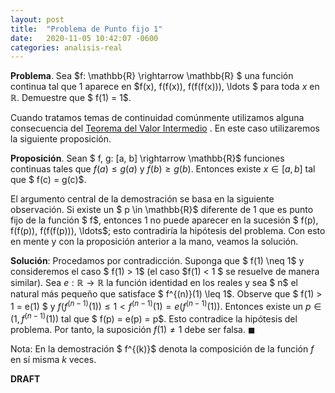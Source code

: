 ```yaml
---
layout: post
title:  "Problema de Punto fijo 1"
date:   2020-11-05 10:42:07 -0600
categories: analisis-real 
---
```


**Problema**. Sea $f: \mathbb{R} \rightarrow \mathbb{R} $ una función continua tal que $1$ aparece en  $f(x), f(f(x)), f(f(f(x))), \ldots $ para toda $x$ en $\mathbb{R}$. Demuestre que $ f(1) = 1$.

Cuando tratamos temas de continuidad comúnmente utilizamos alguna consecuencia del [Teorema del Valor Intermedio](https://es.wikipedia.org/wiki/Teorema_del_valor_intermedio) . En este caso utilizaremos la siguiente proposición.

**Proposición**. Sean $ f, g: [a, b] \rightarrow \mathbb{R}$ funciones continuas tales que $f(a) \leq g(a)$ y  $f(b) \geq g(b)$. Entonces existe $x \in [a, b]$ tal que $ f(c) = g(c)$.

El argumento central de la demostración se basa en la siguiente observación. Si existe un $ p \in \mathbb{R}$ diferente de $1$ que es punto fijo de la función $ f$, entonces $1$ no puede aparecer en la sucesión $ f(p), f(f(p)), f(f(f(p))), \ldots$; esto contradiría la hipótesis del problema. Con esto en mente y con la proposición anterior a la mano, veamos la solución.

**Solución**: Procedamos por contradicción. Suponga que $ f(1) \neq 1$ y consideremos el caso $ f(1) > 1$ (el caso $f(1) < 1 $ se resuelve de manera similar). Sea $e: \mathbb{R} \rightarrow \mathbb{R}$ la función identidad en los reales y sea $ n$ el natural más pequeño que satisface $ f^{(n)}(1) \leq 1$. Observe que $ f(1) > 1 = e(1) $ y $f(f^{(n-1)}(1)) \leq 1 < f^{(n-1)}(1) =  e(f^{(n-1)}(1))$. Entonces existe un $p \in (1, f^{(n-1)}(1))$ tal que $ f(p) = e(p) = p$. Esto contradice la hipótesis del problema. Por tanto, la suposición $f(1) \neq 1$ debe ser falsa. $\blacksquare$

Nota: En la demostración $ f^{(k)}$ denota la composición de la función $f$ en sí misma $k$ veces.

**DRAFT**